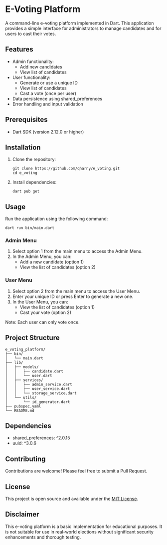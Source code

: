 # E-Voting Platform

A command-line e-voting platform implemented in Dart. This application provides a simple interface for administrators to manage candidates and for users to cast their votes.

## Features

- Admin functionality:
  - Add new candidates
  - View list of candidates
- User functionality:
  - Generate or use a unique ID
  - View list of candidates
  - Cast a vote (once per user)
- Data persistence using shared_preferences
- Error handling and input validation

## Prerequisites

- Dart SDK (version 2.12.0 or higher)

## Installation

1. Clone the repository:
   ```
   git clone https://github.com/qharny/e_voting.git
   cd e_voting
   ```

2. Install dependencies:
   ```
   dart pub get
   ```

## Usage

Run the application using the following command:

```
dart run bin/main.dart
```

### Admin Menu

1. Select option 1 from the main menu to access the Admin Menu.
2. In the Admin Menu, you can:
   - Add a new candidate (option 1)
   - View the list of candidates (option 2)

### User Menu

1. Select option 2 from the main menu to access the User Menu.
2. Enter your unique ID or press Enter to generate a new one.
3. In the User Menu, you can:
   - View the list of candidates (option 1)
   - Cast your vote (option 2)

Note: Each user can only vote once.

## Project Structure

```
e_voting_platform/
├── bin/
│   └── main.dart
├── lib/
│   ├── models/
│   │   ├── candidate.dart
│   │   └── user.dart
│   ├── services/
│   │   ├── admin_service.dart
│   │   ├── user_service.dart
│   │   └── storage_service.dart
│   └── utils/
│       └── id_generator.dart
├── pubspec.yaml
└── README.md
```

## Dependencies

- shared_preferences: ^2.0.15
- uuid: ^3.0.6

## Contributing

Contributions are welcome! Please feel free to submit a Pull Request.

## License

This project is open source and available under the [MIT License](https://github.com/Qharny/MicroLang/blob/main/licence).

## Disclaimer

This e-voting platform is a basic implementation for educational purposes. It is not suitable for use in real-world elections without significant security enhancements and thorough testing.